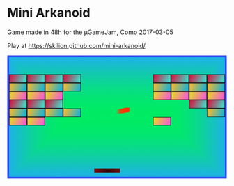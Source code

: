 # Mini Arkanoid

Game made in 48h for the μGameJam, Como 2017-03-05

Play at https://skilion.github.com/mini-arkanoid/

![Screenshot](screenshot.png)
